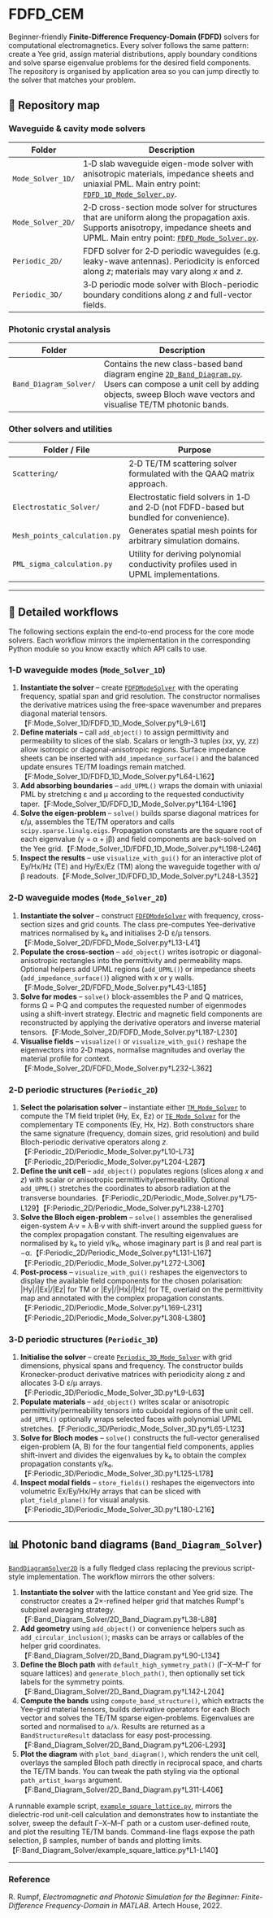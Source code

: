 # FDFD_CEM

Beginner-friendly **Finite-Difference Frequency-Domain (FDFD)** solvers for
computational electromagnetics.  Every solver follows the same pattern:
create a Yee grid, assign material distributions, apply boundary
conditions and solve sparse eigenvalue problems for the desired field
components.  The repository is organised by application area so you can
jump directly to the solver that matches your problem.

## 📁 Repository map

### Waveguide & cavity mode solvers

| Folder | Description |
| --- | --- |
| `Mode_Solver_1D/` | 1‑D slab waveguide eigen-mode solver with anisotropic materials, impedance sheets and uniaxial PML.  Main entry point: [`FDFD_1D_Mode_Solver.py`](Mode_Solver_1D/FDFD_1D_Mode_Solver.py). |
| `Mode_Solver_2D/` | 2‑D cross-section mode solver for structures that are uniform along the propagation axis.  Supports anisotropy, impedance sheets and UPML.  Main entry point: [`FDFD_Mode_Solver.py`](Mode_Solver_2D/FDFD_Mode_Solver.py). |
| `Periodic_2D/` | FDFD solver for 2‑D periodic waveguides (e.g. leaky-wave antennas).  Periodicity is enforced along *z*; materials may vary along *x* and *z*. |
| `Periodic_3D/` | 3‑D periodic mode solver with Bloch-periodic boundary conditions along *z* and full-vector fields. |

### Photonic crystal analysis

| Folder | Description |
| --- | --- |
| `Band_Diagram_Solver/` | Contains the new class-based band diagram engine [`2D_Band_Diagram.py`](Band_Diagram_Solver/2D_Band_Diagram.py).  Users can compose a unit cell by adding objects, sweep Bloch wave vectors and visualise TE/TM photonic bands. |

### Other solvers and utilities

| Folder / File | Purpose |
| --- | --- |
| `Scattering/` | 2‑D TE/TM scattering solver formulated with the QAAQ matrix approach. |
| `Electrostatic_Solver/` | Electrostatic field solvers in 1‑D and 2‑D (not FDFD-based but bundled for convenience). |
| `Mesh_points_calculation.py` | Generates spatial mesh points for arbitrary simulation domains. |
| `PML_sigma_calculation.py` | Utility for deriving polynomial conductivity profiles used in UPML implementations. |

---

## 🧭 Detailed workflows

The following sections explain the end-to-end process for the core mode
solvers.  Each workflow mirrors the implementation in the corresponding
Python module so you know exactly which API calls to use.

### 1‑D waveguide modes (`Mode_Solver_1D`)

1. **Instantiate the solver** – create [`FDFDModeSolver`](Mode_Solver_1D/FDFD_1D_Mode_Solver.py)
   with the operating frequency, spatial span and grid resolution.  The
   constructor normalises the derivative matrices using the free-space
   wavenumber and prepares diagonal material tensors.【F:Mode_Solver_1D/FDFD_1D_Mode_Solver.py†L9-L61】
2. **Define materials** – call `add_object()` to assign permittivity and
   permeability to slices of the slab.  Scalars or length-3 tuples (xx,
   yy, zz) allow isotropic or diagonal-anisotropic regions.  Surface
   impedance sheets can be inserted with `add_impedance_surface()` and
   the balanced update ensures TE/TM loadings remain matched.【F:Mode_Solver_1D/FDFD_1D_Mode_Solver.py†L64-L162】
3. **Add absorbing boundaries** – `add_UPML()` wraps the domain with
   uniaxial PML by stretching ε and µ according to the requested
   conductivity taper.【F:Mode_Solver_1D/FDFD_1D_Mode_Solver.py†L164-L196】
4. **Solve the eigen-problem** – `solve()` builds sparse diagonal
   matrices for ε/µ, assembles the TE/TM operators and calls
   `scipy.sparse.linalg.eigs`.  Propagation constants are the square root
   of each eigenvalue (γ = α + jβ) and field components are back-solved
   on the Yee grid.【F:Mode_Solver_1D/FDFD_1D_Mode_Solver.py†L198-L246】
5. **Inspect the results** – use `visualize_with_gui()` for an interactive
   plot of Ey/Hx/Hz (TE) and Hy/Ex/Ez (TM) along the waveguide together
   with α/β readouts.【F:Mode_Solver_1D/FDFD_1D_Mode_Solver.py†L248-L352】

### 2‑D waveguide modes (`Mode_Solver_2D`)

1. **Instantiate the solver** – construct [`FDFDModeSolver`](Mode_Solver_2D/FDFD_Mode_Solver.py)
   with frequency, cross-section sizes and grid counts.  The class
   pre-computes Yee-derivative matrices normalised by k₀ and initialises
   2‑D ε/µ tensors.【F:Mode_Solver_2D/FDFD_Mode_Solver.py†L13-L41】
2. **Populate the cross-section** – `add_object()` writes isotropic or
   diagonal-anisotropic rectangles into the permittivity and permeability
   maps.  Optional helpers add UPML regions (`add_UPML()`) or impedance
   sheets (`add_impedance_surface()`) aligned with x or y walls.【F:Mode_Solver_2D/FDFD_Mode_Solver.py†L43-L185】
3. **Solve for modes** – `solve()` block-assembles the P and Q matrices,
   forms Ω = P·Q and computes the requested number of eigenmodes using a
   shift-invert strategy.  Electric and magnetic field components are
   reconstructed by applying the derivative operators and inverse
   material tensors.【F:Mode_Solver_2D/FDFD_Mode_Solver.py†L187-L230】
4. **Visualise fields** – `visualize()` or `visualize_with_gui()` reshape
   the eigenvectors into 2‑D maps, normalise magnitudes and overlay the
   material profile for context.【F:Mode_Solver_2D/FDFD_Mode_Solver.py†L232-L362】

### 2‑D periodic structures (`Periodic_2D`)

1. **Select the polarisation solver** – instantiate either
   [`TM_Mode_Solver`](Periodic_2D/Periodic_Mode_Solver.py) to compute the
   TM field triplet (Hy, Ex, Ez) or [`TE_Mode_Solver`](Periodic_2D/Periodic_Mode_Solver.py)
   for the complementary TE components (Ey, Hx, Hz).  Both constructors
   share the same signature (frequency, domain sizes, grid resolution)
   and build Bloch-periodic derivative operators along *z*.【F:Periodic_2D/Periodic_Mode_Solver.py†L10-L73】【F:Periodic_2D/Periodic_Mode_Solver.py†L204-L287】
2. **Define the unit cell** – `add_object()` populates regions (slices
   along *x* and *z*) with scalar or anisotropic permittivity/permeability.
   Optional `add_UPML()` stretches the coordinates to absorb radiation
   at the transverse boundaries.【F:Periodic_2D/Periodic_Mode_Solver.py†L75-L129】【F:Periodic_2D/Periodic_Mode_Solver.py†L238-L270】
3. **Solve the Bloch eigen-problem** – `solve()` assembles the generalised
   eigen-system A·v = λ·B·v with shift-invert around the supplied guess
   for the complex propagation constant.  The resulting eigenvalues are
   normalised by k₀ to yield γ/k₀, whose imaginary part is β and real
   part is −α.【F:Periodic_2D/Periodic_Mode_Solver.py†L131-L167】【F:Periodic_2D/Periodic_Mode_Solver.py†L272-L306】
4. **Post-process** – `visualize_with_gui()` reshapes the eigenvectors to
   display the available field components for the chosen polarisation:
   |Hy|/|Ex|/|Ez| for TM or |Ey|/|Hx|/|Hz| for TE, overlaid on the
   permittivity map and annotated with the complex propagation constants.【F:Periodic_2D/Periodic_Mode_Solver.py†L169-L231】【F:Periodic_2D/Periodic_Mode_Solver.py†L308-L380】

### 3‑D periodic structures (`Periodic_3D`)

1. **Initialise the solver** – create [`Periodic_3D_Mode_Solver`](Periodic_3D/Periodic_Mode_Solver_3D.py)
   with grid dimensions, physical spans and frequency.  The constructor
   builds Kronecker-product derivative matrices with periodicity along z
   and allocates 3‑D ε/µ arrays.【F:Periodic_3D/Periodic_Mode_Solver_3D.py†L9-L63】
2. **Populate materials** – `add_object()` writes scalar or anisotropic
   permittivity/permeability tensors into cuboidal regions of the unit
   cell.  `add_UPML()` optionally wraps selected faces with polynomial
   UPML stretches.【F:Periodic_3D/Periodic_Mode_Solver_3D.py†L65-L123】
3. **Solve for Bloch modes** – `solve()` constructs the full-vector
   generalised eigen-problem (A, B) for the four tangential field
   components, applies shift-invert and divides the eigenvalues by k₀ to
   obtain the complex propagation constants γ/k₀.【F:Periodic_3D/Periodic_Mode_Solver_3D.py†L125-L178】
4. **Inspect modal fields** – `store_fields()` reshapes the eigenvectors
   into volumetric Ex/Ey/Hx/Hy arrays that can be sliced with
   `plot_field_plane()` for visual analysis.【F:Periodic_3D/Periodic_Mode_Solver_3D.py†L180-L216】

---

## 📊 Photonic band diagrams (`Band_Diagram_Solver`)

[`BandDiagramSolver2D`](Band_Diagram_Solver/2D_Band_Diagram.py) is a
fully fledged class replacing the previous script-style implementation.
The workflow mirrors the other solvers:

1. **Instantiate the solver** with the lattice constant and Yee grid size.
   The constructor creates a 2×-refined helper grid that matches Rumpf's
   subpixel averaging strategy.【F:Band_Diagram_Solver/2D_Band_Diagram.py†L38-L88】
2. **Add geometry** using `add_object()` or convenience helpers such as
   `add_circular_inclusion()`; masks can be arrays or callables of the
   helper grid coordinates.【F:Band_Diagram_Solver/2D_Band_Diagram.py†L90-L134】
3. **Define the Bloch path** with `default_high_symmetry_path()` (Γ–X–M–Γ
   for square lattices) and `generate_bloch_path()`, then optionally set
   tick labels for the symmetry points.【F:Band_Diagram_Solver/2D_Band_Diagram.py†L142-L204】
4. **Compute the bands** using `compute_band_structure()`, which extracts
   the Yee-grid material tensors, builds derivative operators for each
   Bloch vector and solves the TE/TM sparse eigen-problems.  Eigenvalues
   are sorted and normalised to `a/λ`.  Results are returned as a
   `BandStructureResult` dataclass for easy post-processing.【F:Band_Diagram_Solver/2D_Band_Diagram.py†L206-L293】
5. **Plot the diagram** with `plot_band_diagram()`, which renders the
   unit cell, overlays the sampled Bloch path directly in reciprocal
   space, and charts the TE/TM bands.  You can tweak the path styling via
   the optional ``path_artist_kwargs`` argument.【F:Band_Diagram_Solver/2D_Band_Diagram.py†L311-L406】

A runnable example script,
[`example_square_lattice.py`](Band_Diagram_Solver/example_square_lattice.py),
mirrors the dielectric-rod unit-cell calculation and demonstrates how to
instantiate the solver, sweep the default Γ–X–M–Γ path or a custom
user-defined route, and plot the resulting TE/TM bands.  Command-line
flags expose the path selection, β samples, number of bands and plotting
limits.【F:Band_Diagram_Solver/example_square_lattice.py†L1-L140】

---

### Reference

R. Rumpf, *Electromagnetic and Photonic Simulation for the Beginner:
Finite-Difference Frequency-Domain in MATLAB*.  Artech House, 2022.
